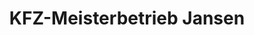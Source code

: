 ---
title: "KFZ-Meisterbetrieb Jansen"
url: /ochtrup/kfz-meisterbetrieb-jansen/
shop: Autowerkstatt
---